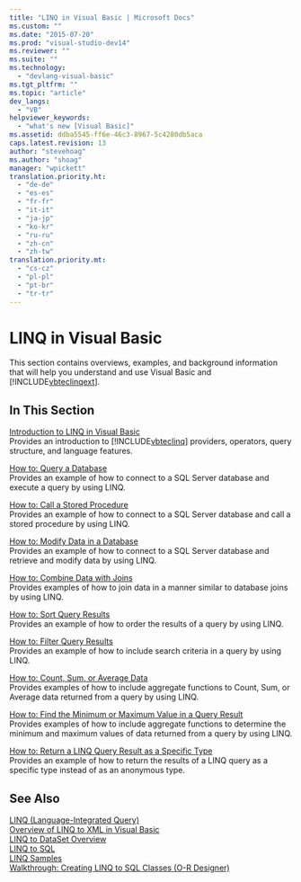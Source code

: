 ```yaml
---
title: "LINQ in Visual Basic | Microsoft Docs"
ms.custom: ""
ms.date: "2015-07-20"
ms.prod: "visual-studio-dev14"
ms.reviewer: ""
ms.suite: ""
ms.technology: 
  - "devlang-visual-basic"
ms.tgt_pltfrm: ""
ms.topic: "article"
dev_langs: 
  - "VB"
helpviewer_keywords: 
  - "what's new [Visual Basic]"
ms.assetid: ddba5545-ff6e-46c3-8967-5c4280db5aca
caps.latest.revision: 13
author: "stevehoag"
ms.author: "shoag"
manager: "wpickett"
translation.priority.ht: 
  - "de-de"
  - "es-es"
  - "fr-fr"
  - "it-it"
  - "ja-jp"
  - "ko-kr"
  - "ru-ru"
  - "zh-cn"
  - "zh-tw"
translation.priority.mt: 
  - "cs-cz"
  - "pl-pl"
  - "pt-br"
  - "tr-tr"
---
```

# LINQ in Visual Basic
This section contains overviews, examples, and background information that will help you understand and use Visual Basic and [!INCLUDE[vbteclinqext](../../../../csharp/getting-started/includes/vbteclinqext_md.md)].  
  
## In This Section  
 [Introduction to LINQ in Visual Basic](../../../../visual-basic/programming-guide/language-features/linq/introduction-to-linq.md)  
 Provides an introduction to [!INCLUDE[vbteclinq](../../../../csharp/getting-started/includes/vbteclinq_md.md)] providers, operators, query structure, and language features.  
  
 [How to: Query a Database](../../../../visual-basic/programming-guide/language-features/linq/how-to-query-a-database-by-using-linq.md)  
 Provides an example of how to connect to a SQL Server database and execute a query by using LINQ.  
  
 [How to: Call a Stored Procedure](../../../../visual-basic/programming-guide/language-features/linq/how-to-call-a-stored-procedure-by-using-linq.md)  
 Provides an example of how to connect to a SQL Server database and call a stored procedure by using LINQ.  
  
 [How to: Modify Data in a Database](../../../../visual-basic/programming-guide/language-features/linq/how-to-modify-data-in-a-database-by-using-linq.md)  
 Provides an example of how to connect to a SQL Server database and retrieve and modify data by using LINQ.  
  
 [How to: Combine Data with Joins](../../../../visual-basic/programming-guide/language-features/linq/how-to-combine-data-with-linq-by-using-joins.md)  
 Provides examples of how to join data in a manner similar to database joins by using LINQ.  
  
 [How to: Sort Query Results](../../../../visual-basic/programming-guide/language-features/linq/how-to-sort-query-results-by-using-linq.md)  
 Provides an example of how to order the results of a query by using LINQ.  
  
 [How to: Filter Query Results](../../../../visual-basic/programming-guide/language-features/linq/how-to-filter-query-results-by-using-linq.md)  
 Provides an example of how to include search criteria in a query by using LINQ.  
  
 [How to: Count, Sum, or Average Data](../../../../visual-basic/programming-guide/language-features/linq/how-to-count-sum-or-average-data-by-using-linq.md)  
 Provides examples of how to include aggregate functions to Count, Sum, or Average data returned from a query by using LINQ.  
  
 [How to: Find the Minimum or Maximum Value in a Query Result](../../../../visual-basic/programming-guide/language-features/linq/how-to-find-the-minimum-or-maximum-value-in-a-query-result.md)  
 Provides examples of how to include aggregate functions to determine the minimum and maximum values of data returned from a query by using LINQ.  
  
 [How to: Return a LINQ Query Result as a Specific Type](../../../../visual-basic/programming-guide/language-features/linq/how-to-return-a-linq-query-result-as-a-specific-type.md)  
 Provides an example of how to return the results of a LINQ query as a specific type instead of as an anonymous type.  
  
## See Also  
 [LINQ (Language-Integrated Query)](../Topic/LINQ%20\(Language-Integrated%20Query\).md)   
 [Overview of LINQ to XML in Visual Basic](../../../../visual-basic/programming-guide/language-features/xml/overview-of-linq-to-xml.md)   
 [LINQ to DataSet Overview](../Topic/LINQ%20to%20DataSet%20Overview.md)   
 [LINQ to SQL](../Topic/LINQ%20to%20SQL.md)   
 [LINQ Samples](../Topic/LINQ%20Samples.md)   
 [Walkthrough: Creating LINQ to SQL Classes (O-R Designer)](../Topic/Walkthrough:%20Creating%20LINQ%20to%20SQL%20Classes%20\(O-R%20Designer\).md)